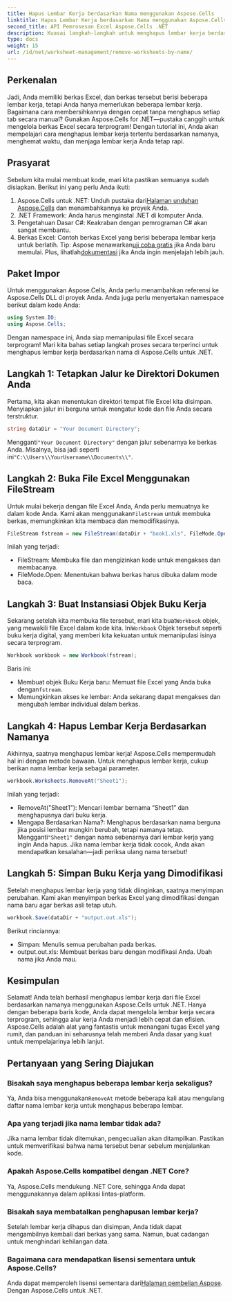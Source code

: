 ```yaml
---
title: Hapus Lembar Kerja berdasarkan Nama menggunakan Aspose.Cells
linktitle: Hapus Lembar Kerja berdasarkan Nama menggunakan Aspose.Cells
second_title: API Pemrosesan Excel Aspose.Cells .NET
description: Kuasai langkah-langkah untuk menghapus lembar kerja berdasarkan nama di Excel menggunakan Aspose.Cells untuk .NET. Ikuti panduan terperinci dan mudah dipahami ini untuk menyederhanakan tugas Anda.
type: docs
weight: 15
url: /id/net/worksheet-management/remove-worksheets-by-name/
---
```

## Perkenalan
Jadi, Anda memiliki berkas Excel, dan berkas tersebut berisi beberapa lembar kerja, tetapi Anda hanya memerlukan beberapa lembar kerja. Bagaimana cara membersihkannya dengan cepat tanpa menghapus setiap tab secara manual? Gunakan Aspose.Cells for .NET—pustaka canggih untuk mengelola berkas Excel secara terprogram! Dengan tutorial ini, Anda akan mempelajari cara menghapus lembar kerja tertentu berdasarkan namanya, menghemat waktu, dan menjaga lembar kerja Anda tetap rapi.
## Prasyarat
Sebelum kita mulai membuat kode, mari kita pastikan semuanya sudah disiapkan. Berikut ini yang perlu Anda ikuti:
1.  Aspose.Cells untuk .NET: Unduh pustaka dari[Halaman unduhan Aspose.Cells](https://releases.aspose.com/cells/net/) dan menambahkannya ke proyek Anda.
2. .NET Framework: Anda harus menginstal .NET di komputer Anda.
3. Pengetahuan Dasar C#: Keakraban dengan pemrograman C# akan sangat membantu.
4. Berkas Excel: Contoh berkas Excel yang berisi beberapa lembar kerja untuk berlatih.
 Tip: Aspose menawarkan[uji coba gratis](https://releases.aspose.com/) jika Anda baru memulai. Plus, lihatlah[dokumentasi](https://reference.aspose.com/cells/net/) jika Anda ingin menjelajah lebih jauh.
## Paket Impor
Untuk menggunakan Aspose.Cells, Anda perlu menambahkan referensi ke Aspose.Cells DLL di proyek Anda. Anda juga perlu menyertakan namespace berikut dalam kode Anda:
```csharp
using System.IO;
using Aspose.Cells;
```
Dengan namespace ini, Anda siap memanipulasi file Excel secara terprogram!
Mari kita bahas setiap langkah proses secara terperinci untuk menghapus lembar kerja berdasarkan nama di Aspose.Cells untuk .NET.
## Langkah 1: Tetapkan Jalur ke Direktori Dokumen Anda
Pertama, kita akan menentukan direktori tempat file Excel kita disimpan. Menyiapkan jalur ini berguna untuk mengatur kode dan file Anda secara terstruktur. 
```csharp
string dataDir = "Your Document Directory";
```
 Mengganti`"Your Document Directory"` dengan jalur sebenarnya ke berkas Anda. Misalnya, bisa jadi seperti ini`"C:\\Users\\YourUsername\\Documents\\"`.
## Langkah 2: Buka File Excel Menggunakan FileStream
Untuk mulai bekerja dengan file Excel Anda, Anda perlu memuatnya ke dalam kode Anda. Kami akan menggunakan`FileStream` untuk membuka berkas, memungkinkan kita membaca dan memodifikasinya.
```csharp
FileStream fstream = new FileStream(dataDir + "book1.xls", FileMode.Open);
```
Inilah yang terjadi:
- FileStream: Membuka file dan mengizinkan kode untuk mengakses dan membacanya.
- FileMode.Open: Menentukan bahwa berkas harus dibuka dalam mode baca.
## Langkah 3: Buat Instansiasi Objek Buku Kerja
 Sekarang setelah kita membuka file tersebut, mari kita buat`Workbook` objek, yang mewakili file Excel dalam kode kita. Ini`Workbook` Objek tersebut seperti buku kerja digital, yang memberi kita kekuatan untuk memanipulasi isinya secara terprogram.
```csharp
Workbook workbook = new Workbook(fstream);
```
Baris ini:
-  Membuat objek Buku Kerja baru: Memuat file Excel yang Anda buka dengan`fstream`.
- Memungkinkan akses ke lembar: Anda sekarang dapat mengakses dan mengubah lembar individual dalam berkas.
## Langkah 4: Hapus Lembar Kerja Berdasarkan Namanya
Akhirnya, saatnya menghapus lembar kerja! Aspose.Cells mempermudah hal ini dengan metode bawaan. Untuk menghapus lembar kerja, cukup berikan nama lembar kerja sebagai parameter.
```csharp
workbook.Worksheets.RemoveAt("Sheet1");
```
Inilah yang terjadi:
- RemoveAt("Sheet1"): Mencari lembar bernama “Sheet1” dan menghapusnya dari buku kerja.
- Mengapa Berdasarkan Nama?: Menghapus berdasarkan nama berguna jika posisi lembar mungkin berubah, tetapi namanya tetap.
 Mengganti`"Sheet1"` dengan nama sebenarnya dari lembar kerja yang ingin Anda hapus. Jika nama lembar kerja tidak cocok, Anda akan mendapatkan kesalahan—jadi periksa ulang nama tersebut!
## Langkah 5: Simpan Buku Kerja yang Dimodifikasi
Setelah menghapus lembar kerja yang tidak diinginkan, saatnya menyimpan perubahan. Kami akan menyimpan berkas Excel yang dimodifikasi dengan nama baru agar berkas asli tetap utuh.
```csharp
workbook.Save(dataDir + "output.out.xls");
```
Berikut rinciannya:
- Simpan: Menulis semua perubahan pada berkas.
- output.out.xls: Membuat berkas baru dengan modifikasi Anda. Ubah nama jika Anda mau.
## Kesimpulan
Selamat! Anda telah berhasil menghapus lembar kerja dari file Excel berdasarkan namanya menggunakan Aspose.Cells untuk .NET. Hanya dengan beberapa baris kode, Anda dapat mengelola lembar kerja secara terprogram, sehingga alur kerja Anda menjadi lebih cepat dan efisien. Aspose.Cells adalah alat yang fantastis untuk menangani tugas Excel yang rumit, dan panduan ini seharusnya telah memberi Anda dasar yang kuat untuk mempelajarinya lebih lanjut.
## Pertanyaan yang Sering Diajukan
### Bisakah saya menghapus beberapa lembar kerja sekaligus?
 Ya, Anda bisa menggunakan`RemoveAt` metode beberapa kali atau mengulang daftar nama lembar kerja untuk menghapus beberapa lembar.
### Apa yang terjadi jika nama lembar tidak ada?
Jika nama lembar tidak ditemukan, pengecualian akan ditampilkan. Pastikan untuk memverifikasi bahwa nama tersebut benar sebelum menjalankan kode.
### Apakah Aspose.Cells kompatibel dengan .NET Core?
Ya, Aspose.Cells mendukung .NET Core, sehingga Anda dapat menggunakannya dalam aplikasi lintas-platform.
### Bisakah saya membatalkan penghapusan lembar kerja?
Setelah lembar kerja dihapus dan disimpan, Anda tidak dapat mengambilnya kembali dari berkas yang sama. Namun, buat cadangan untuk menghindari kehilangan data.
### Bagaimana cara mendapatkan lisensi sementara untuk Aspose.Cells?
 Anda dapat memperoleh lisensi sementara dari[Halaman pembelian Aspose](https://purchase.aspose.com/temporary-license/).
Dengan Aspose.Cells untuk .NET.